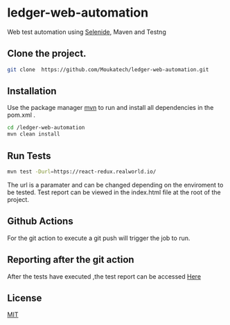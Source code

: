 # ledger-web-automation

Web test automation using [Selenide](https://selenide.org/), Maven and Testng

## Clone the project.
```bash
git clone  https://github.com/Moukatech/ledger-web-automation.git
```

## Installation

Use the package manager [mvn](https://maven.apache.org/) to run and install all dependencies in the pom.xml .

```bash
cd /ledger-web-automation
mvn clean install
```

## Run Tests

```bash
mvn test -Durl=https://react-redux.realworld.io/
```
The url is a paramater and can be changed depending on the enviroment to be tested.
Test report can be viewed in the index.html file at the root of the project.

## Github Actions

For the git action to execute a git push will trigger the job to run.

## Reporting after the git action
After the tests have executed ,the test report can be accessed [Here](https://moukatech.github.io/ledger-web-automation/)

## License

[MIT](https://choosealicense.com/licenses/mit/)
